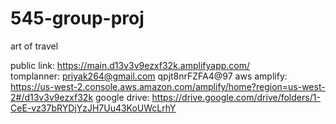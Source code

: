 # 545-group-proj
art of travel

public link: https://main.d13v3v9ezxf32k.amplifyapp.com/ </br>
tomplanner: priyak264@gmail.com    qpjt8nrFZFA4@97 
aws amplify: https://us-west-2.console.aws.amazon.com/amplify/home?region=us-west-2#/d13v3v9ezxf32k
google drive: https://drive.google.com/drive/folders/1-CeE-vz37bRYDjYzJH7Uu43KoUWcLrhY
